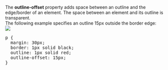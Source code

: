 The <b>outline-offset</b> property adds space between an outline and the edge/border of an element. The space between an element and its outline is transparent.
<br>
The following example specifies an outline 15px outside the border edge:
<br>
<img src="https://i.imgur.com/FmDBxEA.png">
<pre>
p {
  margin: 30px;
  border: 1px solid black;
  outline: 1px solid red;
  outline-offset: 15px;
}
</pre>
